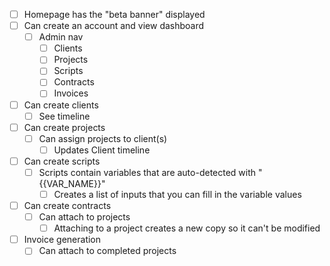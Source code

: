 - [ ] Homepage has the "beta banner" displayed
- [ ] Can create an account and view dashboard
	- [ ] Admin nav
		- [ ] Clients
		- [ ] Projects
		- [ ] Scripts
		- [ ] Contracts
		- [ ] Invoices
- [ ] Can create clients
	- [ ] See timeline
- [ ] Can create projects
	- [ ] Can assign projects to client(s)
		- [ ] Updates Client timeline
- [ ] Can create scripts
	- [ ] Scripts contain variables that are auto-detected with "{{VAR_NAME}}"
		- [ ] Creates a list of inputs that you can fill in the variable values
- [ ] Can create contracts
	- [ ] Can attach to projects
		- [ ] Attaching to a project creates a new copy so it can't be modified
- [ ] Invoice generation
	- [ ] Can attach to completed projects